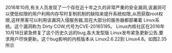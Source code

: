 2016年10月,有关人员发现了一个存在近十年之久的非常严重的安全漏洞,该漏洞可以使低权限的用户利用内存写时复制机制的缺陷来提升系统权限,从而获取root权限,这样黑客可以利用该漏洞入侵服务器,现在大部分的服务器都部署着 Linux系统。这个漏洞称为 Dirty COW,代号为CVE-20165195。 Linux内核社区在2016年10月18日紧急修复了这个历史久远的bug,各大发型版 Linux发布紧急更新公告,要求用户尽快更新。这个bug影响的内核版本从 Linux2.6.22到 Linux4.8。如图2.35所示